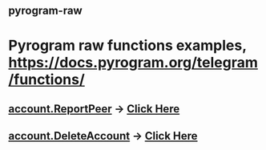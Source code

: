 ## pyrogram-raw
# Pyrogram raw functions examples, https://docs.pyrogram.org/telegram/functions/

## [account.ReportPeer](https://docs.pyrogram.org/telegram/functions/account/report-peer#pyrogram.raw.functions.account.ReportPeer) -> [Click Here](https://github.com/x72x/pyrogram-raw/report-peer.py)
## [account.DeleteAccount](https://docs.pyrogram.org/telegram/functions/account/delete-account) -> [Click Here](https://github.com/x72x/pyrogram-raw/delete-account.py)
